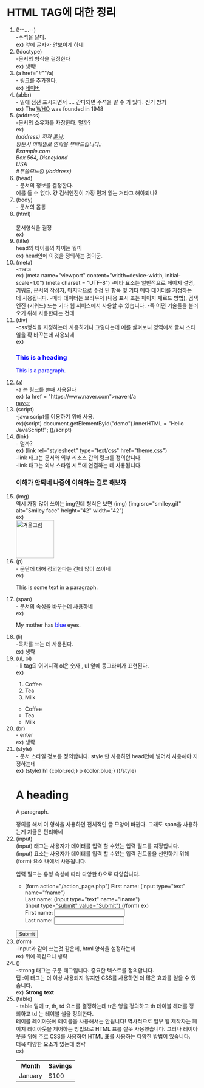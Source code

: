 
<body>
<h1> HTML TAG에 대한 정리</h1>
<ol>
<li> (!--...--) </li>
     -주석을 달다.
<br> ex) <!--.이건 안 읽는 건가 보네..-->  앞에 글자가 안보이게 하네
<li> (!doctype) </li>
-문서의 형식을 결정한다
<br> ex) 생략!
<li> (a href="#""/a)  </li>
 - 링크를 추가한다.
<br> ex) <a href="https://www.naver.com">네이버</a>
<li> (abbr) </li>
 - 밑에 점선 표시되면서 .... 갇다되면 주석을 알 수 가 있다. 신기 방기
<br>  ex) The <abbr title="World Health Organization">WHO</abbr> was founded in 1948
<li> (address) </li>
    -문서의 소유자를 자장한다. 멀까?
<br> ex)<address>(address)
저자 <a href="ajalskdjf@naver.com">훈남</a>.<br>
방문시 이메일로 연락을 부탁드립니다.:<br>
Example.com<br>
Box 564, Disneyland<br>
USA
<br> #무쓸모느낌
(/address)</address>
<li> (head) </li>
 - 문서의 정보를 결정한다.
<br> 에를 들 수 없다. 걍 검색엔진이 가장 먼저 읽는 거라고 해야되나?
<li> (body) </li>
- 문서의 몸통
<li> (html) </li>
<br> 문서형식을 결정
<br> ex)
<li> (title) </li>
head와 타이틀의 차이는 뭠미
<br> ex) head안에 이것을 정의하는 것이군.
<li> (meta) </li>
-meta
<br> ex)
  (meta name="viewport" content="width=device-width, initial-scale=1.0")
  (meta charset = "UTF-8")
  -메타 요소는 일반적으로 페이지 설명, 키워드, 문서의 작성자, 마지막으로 수정 된 항목 및 기타 메타 데이터를 지정하는 데 사용됩니다.
  -메타 데이터는 브라우저 (내용 표시 또는 페이지 재로드 방법), 검색 엔진 (키워드) 또는 기타 웹 서비스에서 사용할 수 있습니다.
-즉 어떤 기술들을 불러오기 위해 사용한다는 건데
<li> (div) </li>
 -css형식을 지정하는데 사용하거나 그렇다는데 예를 살펴보니 영역에서 글씨 스타일을 확 바꾸는데 사용되네
<br> ex)<div style="color:#0000FF">
  <h3>This is a heading</h3>
  <p>This is a paragraph.</p>
</div>
<li> (a) </li>
-a 는 링크를 쓸때 사용된다
<br> ex) (a href = "https://www.naver.com">naver(/a
<br> <a href = "https://www.naver.com">naver</a>
<li> (script) </li>
-java script를 이용하기 위해 사용.
<br> ex)(script)
document.getElementById("demo").innerHTML = "Hello JavaScript!";
()/script)
<li> (link) </li>
- 멀까?
<br> ex)
  (link rel="stylesheet" type="text/css" href="theme.css")
<br> -link 태그는 문서와 외부 리소스 간의 링크를 정의합니다.
<br> -link 태그는 외부 스타일 시트에 연결하는 데 사용됩니다.
<br> <h3>이해가 안되네 나중에 이해하는 걸로 해보자</h3>
<li> (img) </li>
역시 가장 많이 쓰이는 img인데 형식은 보면 (img)
(img src="smiley.gif" alt="Smiley face" height="42" width="42")
<br> ex)<br> <img src="teddy.jpg" alt="겨울그림" height="100" width="100">
<li> (p) </li>
 - 문단에 대해 정의한다는 건데 많이 쓰이네
<br> ex)<p>This is some text in a paragraph.</p>
<li> (span) </li>
- 문서의 속성을 바꾸는데 사용하네
<br> ex)<p>My mother has <span style="color:blue">blue</span> eyes.</p>
<li> (li) </li>
-목차를 쓰는 데 사용된다.
<br> ex) 생략
<li> (ul, ol) </li>
- li tag의 어머니격 ol은 숫자 , ul 앞에 동그라미가 표현된다.
<br> ex)
<ol>
  <li>Coffee</li>
  <li>Tea</li>
  <li>Milk</li>
</ol>
<ul>
  <li>Coffee</li>
  <li>Tea</li>
  <li>Milk</li>
</ul>
<li> (br) </li>
- enter
<br> ex) 생략
<li> (style) </li>
- 문서 스타일 정보를 정의합니다. style 만 사용하면 head안에 넣어서 사용해야 지정하는데
<br> ex) (style)
h1 {color:red;}
p {color:blue;}
()/style)
<h1>A heading</h1>
<p>A paragraph.</p>
정의를 해서 이 형식을 사용하면 전체적인 글 모양이 바뀐다. 그래도 span을 사용하는게 지금은 편리하네
<li> (input) </li>
 (input) 태그는 사용자가 데이터를 입력 할 수있는 입력 필드를 지정합니다.
<br>(input) 요소는 사용자가 데이터를 입력 할 수있는 입력 컨트롤을 선언하기 위해 (form) 요소 내에서 사용됩니다.

입력 필드는 유형 속성에 따라 다양한 f}으로 다양합니다.
 - (form action="/action_page.php")
  First name: (input type="text" name="fname")<br>
  Last name: (input type="text" name="lname")<br>
  (input type="submit" value="Submit")
(/form)
ex)<form action="/action_page.php">
  First name: <input type="text" name="fname"><br>
  Last name: <input type="text" name="lname"><br>
  <input type="submit" value="Submit">
</form>
<li> (form) </li>
-input과 같이 쓰는것 같은데, html 양식을 설정하는데
<br> ex) 위에 똑같으니 생략
<li> () </li>
-strong 태그는 구문 태그입니다. 중요한 텍스트를 정의합니다.<br>
팁 :이 태그는 더 이상 사용되지 않지만 CSS를 사용하면 더 많은 효과를 얻을 수 있습니다.
<br> ex) <strong>Strong text</strong>
<li> (table) </li>
- table 밑에 tr, th, td  요소를 결정하는데 tr은 행을 정의하고 th 테이블 헤더를 정희하고 td 는 테이블 셀을 정의한다.
<br>
테이블 레이아웃에 테이블을 사용해서는 안됩니다! 역사적으로 일부 웹 제작자는 페이지 레이아웃을 제어하는 ​​방법으로 HTML 표를 잘못 사용했습니다. 그러나 레이아웃을 위해 주로 CSS를 사용하여 HTML 표를 사용하는 다양한 방법이 있습니다.
<br> 더욱 다양한 요소가 있는데 생략<br>
 ex)
<table>
  <tr>
    <th>Month</th>
    <th>Savings</th>
  </tr>
  <tr>
    <td>January</td>
    <td>$100</td>
  </tr>
</table>
</body>
</html>
